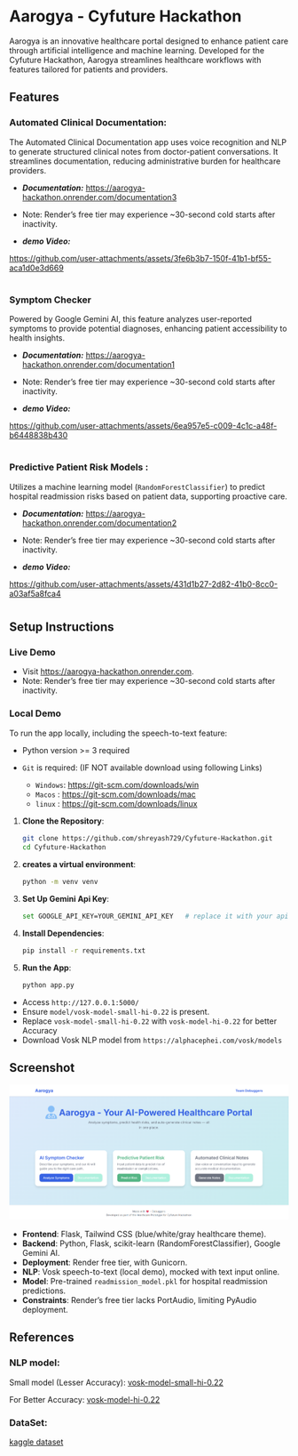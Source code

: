 # Aarogya - Cyfuture Hackathon

Aarogya is an innovative healthcare portal designed to enhance patient care through artificial intelligence and machine learning. Developed for the Cyfuture Hackathon, Aarogya streamlines healthcare workflows with features tailored for patients and providers. 

## Features

 ### Automated Clinical Documentation:
 
 The Automated Clinical Documentation app uses voice recognition and NLP to generate structured clinical notes from doctor-patient conversations. It streamlines documentation, reducing administrative burden for   healthcare providers.

- ***Documentation:*** https://aarogya-hackathon.onrender.com/documentation3
- Note: Render’s free tier may experience \~30-second cold starts after inactivity.

- ***demo Video:***
   




https://github.com/user-attachments/assets/3fe6b3b7-150f-41b1-bf55-aca1d0e3d669



#

### Symptom Checker
Powered by Google Gemini AI, this feature analyzes user-reported symptoms to provide potential diagnoses, enhancing patient accessibility to health insights.

- ***Documentation:*** https://aarogya-hackathon.onrender.com/documentation1
- Note: Render’s free tier may experience \~30-second cold starts after inactivity.

- ***demo Video:***
   

https://github.com/user-attachments/assets/6ea957e5-c009-4c1c-a48f-b6448838b430


#

### Predictive Patient Risk Models :
Utilizes a machine learning model (`RandomForestClassifier`) to predict hospital readmission risks based on patient data, supporting proactive care.

- ***Documentation:*** https://aarogya-hackathon.onrender.com/documentation2
- Note: Render’s free tier may experience \~30-second cold starts after inactivity.

- ***demo Video:***
  

https://github.com/user-attachments/assets/431d1b27-2d82-41b0-8cc0-a03af5a8fca4


#

## Setup Instructions

### Live Demo

- Visit https://aarogya-hackathon.onrender.com.
- Note: Render’s free tier may experience \~30-second cold starts after inactivity.

### Local Demo

To run the app locally, including the speech-to-text feature:

 - Python version >= 3 required
  
 - `Git` is required: (IF NOT available download using following Links) 
   - `Windows`: https://git-scm.com/downloads/win
   - `Macos` : https://git-scm.com/downloads/mac
   - `linux` : https://git-scm.com/downloads/linux
 
 1. **Clone the Repository**:

    ```bash
    git clone https://github.com/shreyash729/Cyfuture-Hackathon.git
    cd Cyfuture-Hackathon
    ```


2. **creates a virtual environment**:
   ```bash
   python -m venv venv
   ```
3. **Set Up Gemini Api Key**:
   ```bash
   set GOOGLE_API_KEY=YOUR_GEMINI_API_KEY   # replace it with your api key
   ```
4. **Install Dependencies**:
   ```bash
   pip install -r requirements.txt
   ```

 4. **Run the App**:

    ```bash
    python app.py
    ```

   - Access `http://127.0.0.1:5000/` 
   - Ensure `model/vosk-model-small-hi-0.22` is present.
   - Replace `vosk-model-small-hi-0.22` with `vosk-model-hi-0.22` for better Accuracy
   - Download Vosk NLP model from `https://alphacephei.com/vosk/models`

## Screenshot

![Home Page](/homepage.png)



- **Frontend**: Flask, Tailwind CSS (blue/white/gray healthcare theme).
- **Backend**: Python, Flask, scikit-learn (RandomForestClassifier), Google Gemini AI.
- **Deployment**: Render free tier, with Gunicorn.
- **NLP**: Vosk speech-to-text (local demo), mocked with text input online.
- **Model**: Pre-trained `readmission_model.pkl` for hospital readmission predictions.
- **Constraints**: Render’s free tier lacks PortAudio, limiting PyAudio deployment.



## References

### NLP model:
 Small model (Lesser Accuracy): [vosk-model-small-hi-0.22](https://alphacephei.com/vosk/models/vosk-model-small-hi-0.22.zip)

 For Better Accuracy: [vosk-model-hi-0.22](https://alphacephei.com/vosk/models/vosk-model-hi-0.22.zip)

### DataSet:
 [kaggle dataset](https://www.kaggle.com/datasets/dubradave/hospital-readmissions/data)

